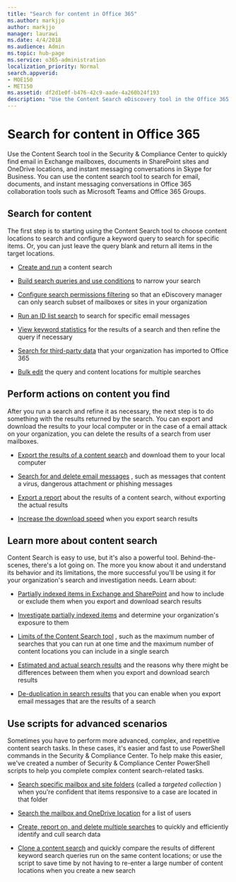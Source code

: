 ```yaml
---
title: "Search for content in Office 365"
ms.author: markjjo
author: markjjo
manager: laurawi
ms.date: 4/4/2018
ms.audience: Admin
ms.topic: hub-page
ms.service: o365-administration
localization_priority: Normal
search.appverid: 
- MOE150
- MET150
ms.assetid: df2d1e0f-b476-42c9-aade-4a260b24f193
description: "Use the Content Search eDiscovery tool in the Office 365 Security &amp; Compliance Center to quickly find email in Exchange mailboxes, documents in SharePoint sites and OneDrive locations, and instant messaging conversations in Skype for Business."
---
```


# Search for content in Office 365

Use the Content Search tool in the Security &amp; Compliance Center to quickly find email in Exchange mailboxes, documents in SharePoint sites and OneDrive locations, and instant messaging conversations in Skype for Business. You can use the content search tool to search for email, documents, and instant messaging conversations in Office 365 collaboration tools such as Microsoft Teams and Office 365 Groups.
  
## Search for content

The first step is to starting using the Content Search tool to choose content locations to search and configure a keyword query to search for specific items. Or, you can just leave the query blank and return all items in the target locations.
  
- [Create and run](content-search.md) a content search 
    
- [Build search queries and use conditions](keyword-queries-and-search-conditions.md) to narrow your search 
    
- [Configure search permissions filtering](permissions-filtering-for-content-search.md) so that an eDiscovery manager can only search subset of mailboxes or sites in your organization 
    
- [Run an ID list search](csv-file-for-an-id-list-content-search.md) to search for specific email messages 
    
- [View keyword statistics](view-keyword-statistics-for-content-search.md) for the results of a search and then refine the query if necessary 
    
- [Search for third-party data](use-content-search-to-search-third-party-data-that-was-imported.md) that your organization has imported to Office 365 
    
- [Bulk edit](bulk-edit-content-searches.md) the query and content locations for multiple searches 
    
## Perform actions on content you find

After you run a search and refine it as necessary, the next step is to do something with the results returned by the search. You can export and download the results to your local computer or in the case of a email attack on your organization, you can delete the results of a search from user mailboxes.
  
- [Export the results of a content search](export-search-results.md) and download them to your local computer 
    
- [Search for and delete email messages](search-for-and-delete-messages-in-your-organization.md) , such as messages that content a virus, dangerous attachment or phishing messages 
    
- [Export a report](export-a-content-search-report.md) about the results of a content search, without exporting the actual results 
    
- [Increase the download speed](increase-download-speeds-when-exporting-ediscovery-results.md) when you export search results 
    
## Learn more about content search

Content Search is easy to use, but it's also a powerful tool. Behind-the-scenes, there's a lot going on. The more you know about it and understand its behavior and its limitations, the more successful you'll be using it for your organization's search and investigation needs. Learn about:
  
- [Partially indexed items in Exchange and SharePoint](partially-indexed-items-in-content-search.md) and how to include or exclude them when you export and download search results 
    
- [Investigate partially indexed items](investigating-partially-indexed-items-in-ediscovery.md) and determine your organization's exposure to them 
    
- [Limits of the Content Search tool](limits-for-content-search.md) , such as the maximum number of searches that you can run at one time and the maximum number of content locations you can include in a single search 
    
- [Estimated and actual search results](differences-between-estimated-and-actual-ediscovery-search-results.md) and the reasons why there might be differences between them when you export and download search results 
    
- [De-duplication in search results](de-duplication-in-ediscovery-search-results.md) that you can enable when you export email messages that are the results of a search 
    
## Use scripts for advanced scenarios

Sometimes you have to perform more advanced, complex, and repetitive content search tasks. In these cases, it's easier and fast to use PowerShell commands in the Security &amp; Compliance Center. To help make this easier, we've created a number of Security &amp; Compliance Center PowerShell scripts to help you complete complex content search-related tasks.
  
- [Search specific mailbox and site folders](use-content-search-for-targeted-collections.md) (called a  *targeted collection*  ) when you're confident that items responsive to a case are located in that folder 
    
- [Search the mailbox and OneDrive location](search-the-mailbox-and-onedrive-for-business-for-a-list-of-users.md) for a list of users 
    
- [Create, report on, and delete multiple searches](create-report-on-and-delete-multiple-content-searches.md) to quickly and efficiently identify and cull search data 
    
- [Clone a content search](clone-a-content-search.md) and quickly compare the results of different keyword search queries run on the same content locations; or use the script to save time by not having to re-enter a large number of content locations when you create a new search 
    

